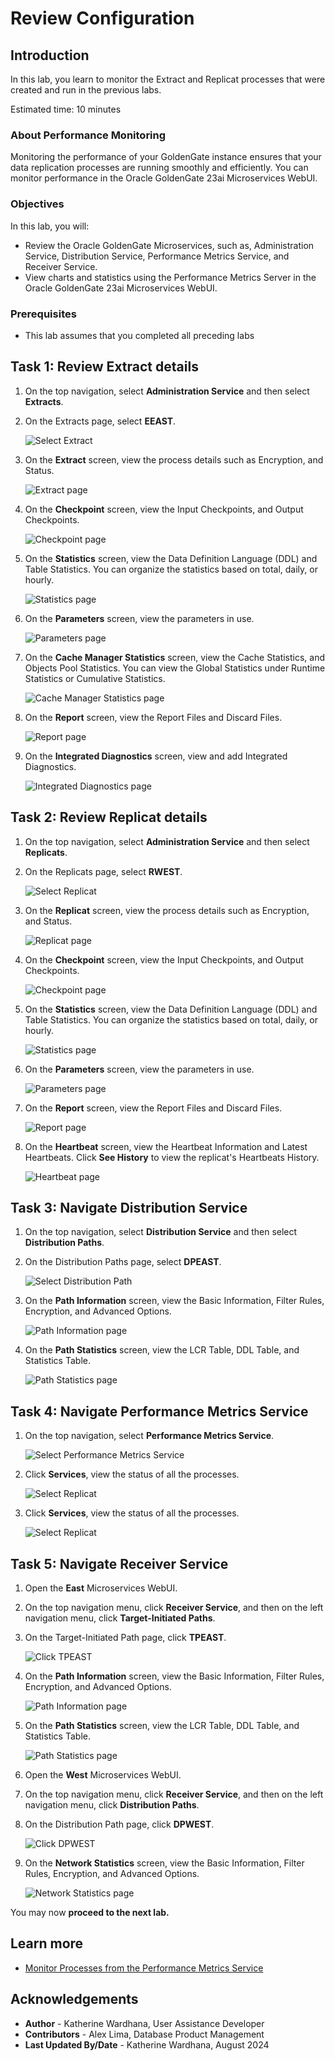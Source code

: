 # Review Configuration

## Introduction

In this lab, you learn to monitor the Extract and Replicat processes that were created and run in the previous labs.

Estimated time: 10 minutes

### About Performance Monitoring

Monitoring the performance of your GoldenGate instance ensures that your data replication processes are running smoothly and efficiently. You can monitor performance in the Oracle GoldenGate 23ai Microservices WebUI.

### Objectives

In this lab, you will:
* Review the Oracle GoldenGate Microservices, such as, Administration Service, Distribution Service, Performance Metrics Service, and Receiver Service.
* View charts and statistics using the Performance Metrics Server in the Oracle GoldenGate 23ai Microservices WebUI.

### Prerequisites

* This lab assumes that you completed all preceding labs

## Task 1: Review Extract details

1. On the top navigation, select **Administration Service** and then select **Extracts**.

2. On the Extracts page, select **EEAST**.

    ![Select Extract](./images/01-02-select-extract.png " ")

3. On the **Extract** screen, view the process details such as Encryption, and Status.

    ![Extract page](./images/01-03-extract.png " ")

4. On the **Checkpoint** screen, view the Input Checkpoints, and Output Checkpoints.

    ![Checkpoint page](./images/01-04-checkpoint.png " ")

5. On the **Statistics** screen, view the Data Definition Language (DDL) and Table Statistics. You can organize the statistics based on total, daily, or hourly.

    ![Statistics page](./images/01-05-statistics.png " ")

6. On the **Parameters** screen, view the parameters in use.

    ![Parameters page](./images/01-06-parameters.png " ")

7. On the **Cache Manager Statistics** screen, view the Cache Statistics, and Objects Pool Statistics. You can view the Global Statistics under Runtime Statistics or Cumulative Statistics.

    ![Cache Manager Statistics page](./images/01-07-cache-mngr-stats.png " ")

8. On the **Report** screen, view the Report Files and Discard Files.

    ![Report page](./images/01-08-report.png " ")

9. On the **Integrated Diagnostics** screen, view and add Integrated Diagnostics.

    ![Integrated Diagnostics page](./images/01-09-int-diagnostics.png " ")

## Task 2: Review Replicat details

1. On the top navigation, select **Administration Service** and then select **Replicats**.

2. On the Replicats page, select **RWEST**.

    ![Select Replicat](./images/02-02-select-rep.png " ")

3. On the **Replicat** screen, view the process details such as Encryption, and Status.

    ![Replicat page](./images/02-03-rep.png " ")

4. On the **Checkpoint** screen, view the Input Checkpoints, and Output Checkpoints.

    ![Checkpoint page](./images/02-04-checkpoint.png " ")

5. On the **Statistics** screen, view the Data Definition Language (DDL) and Table Statistics. You can organize the statistics based on total, daily, or hourly.

    ![Statistics page](./images/02-05-statistics.png " ")

6. On the **Parameters** screen, view the parameters in use.

    ![Parameters page](./images/02-06-parameters.png " ")

7. On the **Report** screen, view the Report Files and Discard Files.

    ![Report page](./images/02-07-report.png " ")

8. On the **Heartbeat** screen, view the Heartbeat Information and Latest Heartbeats. Click **See History** to view the replicat's Heartbeats History.

    ![Heartbeat page](./images/02-08-heartbeat.png " ")

## Task 3: Navigate Distribution Service

1. On the top navigation, select **Distribution Service** and then select **Distribution Paths**.

2. On the Distribution Paths page, select **DPEAST**.

    ![Select Distribution Path](./images/03-02-select-dp.png " ")

3. On the **Path Information** screen, view the Basic Information, Filter Rules, Encryption, and Advanced Options.

    ![Path Information page](./images/03-03-path-info.png " ")

4. On the **Path Statistics** screen, view the LCR Table, DDL Table, and Statistics Table. 

    ![Path Statistics page](./images/03-04-path-stats.png " ")

## Task 4: Navigate Performance Metrics Service

1. On the top navigation, select **Performance Metrics Service**.

    ![Select Performance Metrics Service](./images/04-01-perf-met-serv.png " ")

2. Click **Services**, view the status of all the processes.

    ![Select Replicat](./images/04-02-services.png " ")

3. Click **Services**, view the status of all the processes.

    ![Select Replicat](./images/04-02-services.png " ")

## Task 5: Navigate Receiver Service

1. Open the **East** Microservices WebUI.

2. On the top navigation menu, click **Receiver Service**, and then on the left navigation menu, click **Target-Initiated Paths**. 

3. On the Target-Initiated Path page, click **TPEAST**.

    ![Click TPEAST](./images/05-01-tpeast.png " ")

4. On the **Path Information** screen, view the Basic Information, Filter Rules, Encryption, and Advanced Options.

    ![Path Information page](./images/05-04-path-info.png " ")

5. On the **Path Statistics** screen, view the LCR Table, DDL Table, and Statistics Table. 

    ![Path Statistics page](./images/05-05-path-stats.png " ")

6. Open the **West** Microservices WebUI.

7. On the top navigation menu, click **Receiver Service**, and then on the left navigation menu, click **Distribution Paths**. 

8. On the Distribution Path page, click **DPWEST**.

    ![Click DPWEST](./images/05-08-dpwest.png " ")

9. On the **Network Statistics** screen, view the Basic Information, Filter Rules, Encryption, and Advanced Options.

    ![Network Statistics page](./images/05-09-network-stats.png " ")

You may now **proceed to the next lab.**

## Learn more

* [Monitor Processes from the Performance Metrics Service](https://docs.oracle.com/en/middleware/goldengate/core/23/coredoc/monitor-performance-metrics-server.html)

## Acknowledgements
* **Author** - Katherine Wardhana, User Assistance Developer
* **Contributors** -  Alex Lima, Database Product Management
* **Last Updated By/Date** - Katherine Wardhana, August 2024